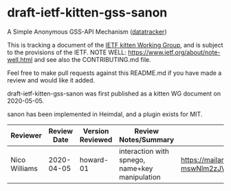 # draft-ietf-kitten-gss-sanon
A Simple Anonymous GSS-API Mechanism
([datatracker](https://datatracker.ietf.org/doc/draft-ietf-kitten-gss-sanon/))

This is tracking a document of the [IETF kitten Working
Group](https://datatracker.ietf.org/wg/kitten), and is subject to the
provisions of the IETF.  NOTE WELL: https://www.ietf.org/about/note-well.html
and see also the CONTRIBUTING.md file.

Feel free to make pull requests against this README.md if you have made a
review and would like it added.

draft-ietf-kitten-gss-sanon was first published as a kitten WG document on
2020-05-05.

sanon has been implemented in Heimdal, and a plugin exists for MIT.

Reviewer | Review Date | Version Reviewed | Review Notes/Summary | Link to Review
---------|-------------|------------------|----------------------|---------------
Nico Williams | 2020-04-05 | howard-01 | interaction with spnego, name+key manipulation | https://mailarchive.ietf.org/arch/msg/kitten/BNa7tX7B3MTdRu-mswNlm2zJVE8/
